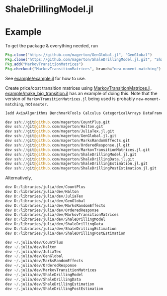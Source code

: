 # ShaleDrillingModel.jl

<!-- [![Build Status](https://travis-ci.org/magerton/ShaleDrillingModel.jl.svg?branch=master)](https://travis-ci.org/magerton/ShaleDrillingModel.jl)

[![Coverage Status](https://coveralls.io/repos/magerton/ShaleDrillingModel.jl/badge.svg?branch=master&service=github)](https://coveralls.io/github/magerton/ShaleDrillingModel.jl?branch=master)

[![codecov.io](http://codecov.io/github/magerton/ShaleDrillingModel.jl/coverage.svg?branch=master)](http://codecov.io/github/magerton/ShaleDrillingModel.jl?branch=master) -->


# Example

To get the package & everything needed, run
```julia
Pkg.clone("https://github.com/magerton/GenGlobal.jl", "GenGlobal")
Pkg.clone("https://github.com/magerton/ShaleDrillingModel.jl.git", "ShaleDrillingModel")
Pkg.add("MarkovTransitionMatrices")
Pkg.checkout("MarkovTransitionMatrices", branch="new-moment-matching")
```

See [example/example.jl](example/example.jl) for how to use.

Create price/cost transition matrices using [MarkovTransitionMatrices.jl](https://github.com/magerton/MarkovTransitionMatrices.jl). [example/make_big_transition.jl](example/make_big_transition.jl) has an example of doing this. Note that the version of `MarkovTransitionMatrices.jl` being used is probably `new-moment-matching`, not `master`.


```julia
]add AxisAlgorithms BenchmarkTools Calculus CategoricalArrays DataFrames Distributions FileIO Formatting GLM GR Gadfly IndirectArrays Interpolations JLD2 MixedModels NLSolversBase NLopt Optim Plots Primes Profile ProgressMeter PyPlot RData Ratios StatsBase StatsFuns StatsModels

dev ssh://git@github.com/magerton/CountPlus.git
dev ssh://git@github.com/magerton/Halton.git
dev ssh://git@github.com/magerton/JuliaTex.jl.git
dev ssh://git@github.com/magerton/GenGlobal.jl.git
dev ssh://git@github.com/magerton/MarksRandomEffects.git
dev ssh://git@github.com/magerton/OrderedResponse.jl.git
dev ssh://git@github.com/magerton/MarkovTransitionMatrices.jl.git
dev ssh://git@github.com/magerton/ShaleDrillingModel.jl.git
dev ssh://git@github.com/magerton/ShaleDrillingData.jl.git
dev ssh://git@github.com/magerton/ShaleDrillingEstimation.jl.git
dev ssh://git@github.com/magerton/ShaleDrillingPostEstimation.jl.git
```


Alternatively,

```julia
dev D:/libraries/julia/dev/CountPlus
dev D:/libraries/julia/dev/Halton
dev D:/libraries/julia/dev/JuliaTex
dev D:/libraries/julia/dev/GenGlobal
dev D:/libraries/julia/dev/MarksRandomEffects
dev D:/libraries/julia/dev/OrderedResponse
dev D:/libraries/julia/dev/MarkovTransitionMatrices
dev D:/libraries/julia/dev/ShaleDrillingModel
dev D:/libraries/julia/dev/ShaleDrillingData
dev D:/libraries/julia/dev/ShaleDrillingEstimation
dev D:/libraries/julia/dev/ShaleDrillingPostEstimation
```

```julia
dev ~/.julia/dev/CountPlus
dev ~/.julia/dev/Halton
dev ~/.julia/dev/JuliaTex
dev ~/.julia/dev/GenGlobal
dev ~/.julia/dev/MarksRandomEffects
dev ~/.julia/dev/OrderedResponse
dev ~/.julia/dev/MarkovTransitionMatrices
dev ~/.julia/dev/ShaleDrillingModel
dev ~/.julia/dev/ShaleDrillingData
dev ~/.julia/dev/ShaleDrillingEstimation
dev ~/.julia/dev/ShaleDrillingPostEstimation
```
